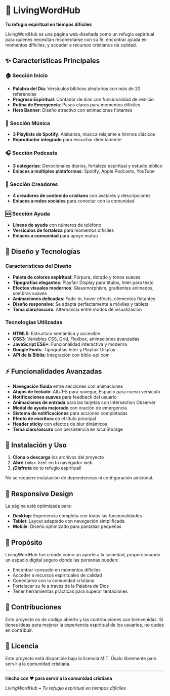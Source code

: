 # 🌟 LivingWordHub

**Tu refugio espiritual en tiempos difíciles**

LivingWordHub es una página web diseñada como un refugio espiritual para quienes necesitan reconectarse con su fe, encontrar ayuda en momentos difíciles, y acceder a recursos cristianos de calidad.

## ✨ Características Principales

### 🏠 **Sección Inicio**
- **Palabra del Día**: Versículos bíblicos aleatorios con más de 20 referencias
- **Progreso Espiritual**: Contador de días con funcionalidad de reinicio
- **Rutina de Emergencia**: Pasos claros para momentos difíciles
- **Hero Banner**: Diseño atractivo con animaciones flotantes

### 🎵 **Sección Música**
- **3 Playlists de Spotify**: Alabanza, música relajante e himnos clásicos
- **Reproductor integrado** para escuchar directamente

### 🎧 **Sección Podcasts**
- **3 categorías**: Devocionales diarios, fortaleza espiritual y estudio bíblico
- **Enlaces a múltiples plataformas**: Spotify, Apple Podcasts, YouTube

### 👥 **Sección Creadores**
- **4 creadores de contenido cristiano** con avatares y descripciones
- **Enlaces a redes sociales** para conectar con la comunidad

### 🆘 **Sección Ayuda**
- **Líneas de ayuda** con números de teléfono
- **Versículos de fortaleza** para momentos difíciles
- **Enlaces a comunidad** para apoyo mutuo

## 🎨 Diseño y Tecnologías

### **Características del Diseño**
- **Paleta de colores espiritual**: Púrpura, dorado y tonos suaves
- **Tipografías elegantes**: Playfair Display para títulos, Inter para texto
- **Efectos visuales modernos**: Glassmorphism, gradientes animados, sombras suaves
- **Animaciones delicadas**: Fade-in, hover effects, elementos flotantes
- **Diseño responsive**: Se adapta perfectamente a móviles y tablets
- **Tema claro/oscuro**: Alternancia entre modos de visualización

### **Tecnologías Utilizadas**
- **HTML5**: Estructura semántica y accesible
- **CSS3**: Variables CSS, Grid, Flexbox, animaciones avanzadas
- **JavaScript ES6+**: Funcionalidad interactiva y moderna
- **Google Fonts**: Tipografías Inter y Playfair Display
- **API de la Biblia**: Integración con bible-api.com

## ⚡ Funcionalidades Avanzadas

- **Navegación fluida** entre secciones con animaciones
- **Atajos de teclado**: Alt+1-5 para navegar, Espacio para nuevo versículo
- **Notificaciones suaves** para feedback del usuario
- **Animaciones de entrada** para las tarjetas con Intersection Observer
- **Modal de ayuda mejorado** con oración de emergencia
- **Sistema de notificaciones** para acciones completadas
- **Efecto de escritura** en el título principal
- **Header sticky** con efectos de blur dinámicos
- **Tema claro/oscuro** con persistencia en localStorage

## 🚀 Instalación y Uso

1. **Clona o descarga** los archivos del proyecto
2. **Abre** `index.html` en tu navegador web
3. **¡Disfruta** de tu refugio espiritual!

No se requiere instalación de dependencias ni configuración adicional.

## 📱 Responsive Design

La página está optimizada para:
- **Desktop**: Experiencia completa con todas las funcionalidades
- **Tablet**: Layout adaptado con navegación simplificada
- **Mobile**: Diseño optimizado para pantallas pequeñas

## 🎯 Propósito

LivingWordHub fue creado como un aporte a la sociedad, proporcionando un espacio digital seguro donde las personas pueden:

- Encontrar consuelo en momentos difíciles
- Acceder a recursos espirituales de calidad
- Conectarse con la comunidad cristiana
- Fortalecer su fe a través de la Palabra de Dios
- Tener herramientas prácticas para superar tentaciones

## 💝 Contribuciones

Este proyecto es de código abierto y las contribuciones son bienvenidas. Si tienes ideas para mejorar la experiencia espiritual de los usuarios, no dudes en contribuir.

## 📄 Licencia

Este proyecto está disponible bajo la licencia MIT. Úsalo libremente para servir a la comunidad cristiana.

---

**Hecho con ❤️ para servir a la comunidad cristiana**

*LivingWordHub • Tu refugio espiritual en tiempos difíciles*
